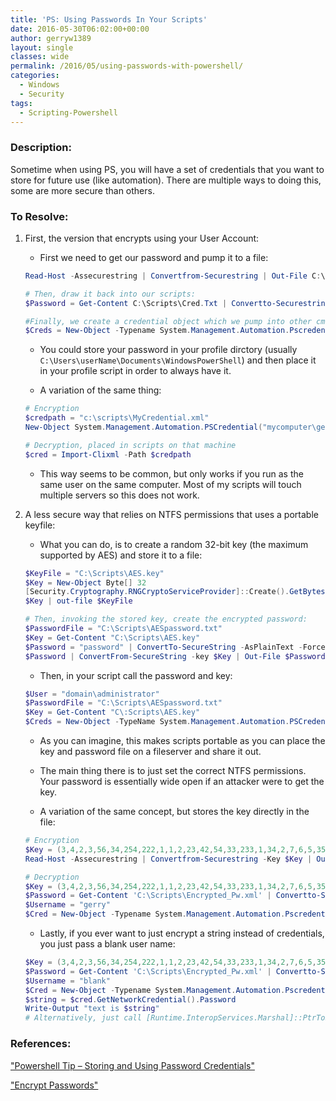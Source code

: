 ```yaml
---
title: 'PS: Using Passwords In Your Scripts'
date: 2016-05-30T06:02:00+00:00
author: gerryw1389
layout: single
classes: wide
permalink: /2016/05/using-passwords-with-powershell/
categories:
  - Windows
  - Security
tags:
  - Scripting-Powershell
---
```

<!--more-->

### Description:

Sometime when using PS, you will have a set of credentials that you want to store for future use (like automation). There are multiple ways to doing this, some are more secure than others.

### To Resolve:

1. First, the version that encrypts using your User Account:
   - First we need to get our password and pump it to a file:

   ```powershell
   Read-Host -Assecurestring | Convertfrom-Securestring | Out-File C:\Scripts\Cred.Txt
   
   # Then, draw it back into our scripts:
   $Password = Get-Content C:\Scripts\Cred.Txt | Convertto-Securestring
   
   #Finally, we create a credential object which we pump into other cmdlets:
   $Creds = New-Object -Typename System.Management.Automation.Pscredential -Argumentlist Yourusername, $Password
   ```

   - You could store your password in your profile dirctory (usually `C:\Users\userName\Documents\WindowsPowerShell`) and then place it in your profile script in order to always have it.

   - A variation of the same thing:   

   ```powershell
   # Encryption
   $credpath = "c:\scripts\MyCredential.xml"
   New-Object System.Management.Automation.PSCredential("mycomputer\gerry", (ConvertTo-SecureString -AsPlainText -Force "Pa$$word")) | Export-CliXml $credpath

   # Decryption, placed in scripts on that machine
   $cred = Import-Clixml -Path $credpath
   ```

   - This way seems to be common, but only works if you run as the same user on the same computer. Most of my scripts will touch multiple servers so this does not work.

2. A less secure way that relies on NTFS permissions that uses a portable keyfile:

   - What you can do, is to create a random 32-bit key (the maximum supported by AES) and store it to a file:

   ```powershell
   $KeyFile = "C:\Scripts\AES.key"
   $Key = New-Object Byte[] 32
   [Security.Cryptography.RNGCryptoServiceProvider]::Create().GetBytes($Key)
   $Key | out-file $KeyFile
   
   # Then, invoking the stored key, create the encrypted password:
   $PasswordFile = "C:\Scripts\AESpassword.txt"
   $Key = Get-Content "C:\Scripts\AES.key"
   $Password = "password" | ConvertTo-SecureString -AsPlainText -Force
   $Password | ConvertFrom-SecureString -key $Key | Out-File $PasswordFile
   ```

   - Then, in your script call the password and key:
   
   ```powershell
   $User = "domain\administrator"
   $PasswordFile = "C:\Scripts\AESpassword.txt"
   $Key = Get-Content "C\:Scripts\AES.key"
   $Creds = New-Object -TypeName System.Management.Automation.PSCredential -ArgumentList $User, (Get-Content $PasswordFile | ConvertTo-SecureString -Key $Key)
   ```

   - As you can imagine, this makes scripts portable as you can place the key and password file on a fileserver and share it out.
   - The main thing there is to just set the correct NTFS permissions. Your password is essentially wide open if an attacker were to get the key.

   - A variation of the same concept, but stores the key directly in the file:

   ```powershell
   # Encryption
   $Key = (3,4,2,3,56,34,254,222,1,1,2,23,42,54,33,233,1,34,2,7,6,5,35,43)
   Read-Host -Assecurestring | Convertfrom-Securestring -Key $Key | Out-File 'C:\Scripts\Encrypted_Pw.xml'

   # Decryption
   $Key = (3,4,2,3,56,34,254,222,1,1,2,23,42,54,33,233,1,34,2,7,6,5,35,43)
   $Password = Get-Content 'C:\Scripts\Encrypted_Pw.xml' | Convertto-Securestring -Key $Key
   $Username = "gerry"
   $Cred = New-Object -Typename System.Management.Automation.Pscredential -Argumentlist $Username, $Password
   ```

   - Lastly, if you ever want to just encrypt a string instead of credentials, you just pass a blank user name:

   ```powershell
   $Key = (3,4,2,3,56,34,254,222,1,1,2,23,42,54,33,233,1,34,2,7,6,5,35,43)
   $Password = Get-Content 'C:\Scripts\Encrypted_Pw.xml' | Convertto-Securestring -Key $Key
   $Username = "blank"
   $Cred = New-Object -Typename System.Management.Automation.Pscredential -Argumentlist $Username, $Password
   $string = $cred.GetNetworkCredential().Password
   Write-Output "text is $string"
   # Alternatively, just call [Runtime.InteropServices.Marshal]::PtrToStringAuto([Runtime.InteropServices.Marshal]::SecureStringToBSTR($Password))
   ```

### References:

["Powershell Tip – Storing and Using Password Credentials"](https://blogs.technet.microsoft.com/robcost/2008/05/01/powershell-tip-storing-and-using-password-credentials/)  

["Encrypt Passwords"](http://www.virtualtothecore.com/en/encrypt-passwords-in-powershell-scripts/)